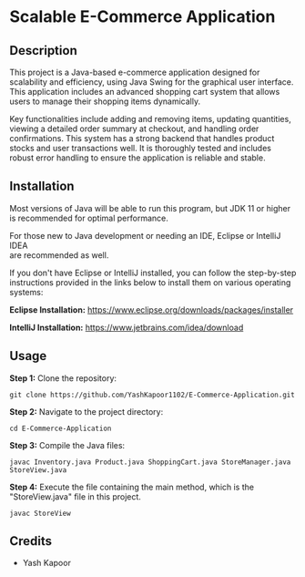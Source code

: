# Scalable E-Commerce Application

## Description
This project is a Java-based e-commerce application designed for scalability and efficiency, using
Java Swing for the graphical user interface. This application includes an advanced shopping cart
system that allows users to manage their shopping items dynamically.

Key functionalities include adding and removing items, updating quantities, viewing a detailed
order summary at checkout, and handling order confirmations. This system has a strong backend 
that handles product stocks and user transactions well. It is thoroughly tested and includes 
robust error handling to ensure the application is reliable and stable.

## Installation
Most versions of Java will be able to run this program, but JDK 11 or higher is recommended for optimal performance.

For those new to Java development or needing an IDE, Eclipse or IntelliJ IDEA   
are recommended as well.

If you don't have Eclipse or IntelliJ installed, you can follow the step-by-step  
instructions provided in the links below to install them on various operating systems:

**Eclipse Installation:** https://www.eclipse.org/downloads/packages/installer

**IntelliJ Installation:** https://www.jetbrains.com/idea/download

## Usage
**Step 1:** Clone the repository:
```
git clone https://github.com/YashKapoor1102/E-Commerce-Application.git
```
**Step 2:** Navigate to the project directory:
```
cd E-Commerce-Application
```
**Step 3:** Compile the Java files:
```
javac Inventory.java Product.java ShoppingCart.java StoreManager.java StoreView.java
```
**Step 4:** Execute the file containing the main method, which is the "StoreView.java" file in this project.
```
javac StoreView
```

## Credits
- Yash Kapoor
